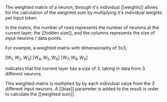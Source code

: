 The weighted matrix of a neuron, through it's individual [[weights]] allows for the calculation of the weighted sum by multiplying it's individual weights per input token.

In the matrix, the number of rows represents the number of neurons at the current layer, the [[hidden size]], and the columns represents the size of input neurons / data points.

For example, a weighted matrix with dimensionality of 3x3, 

$[W_1,W_2,W_3]$
$[W_4,W_5,W_6]$
$[W_7,W_8,W_9]$

indicates that the current layer has a size of 3, taking in data from 3 different neurons.

This weighted matrix is multiplied by by each individual value from the 3 different input neurons. A [[bias]] parameter is added to the result in order to calculate the [[weighted sum]].
